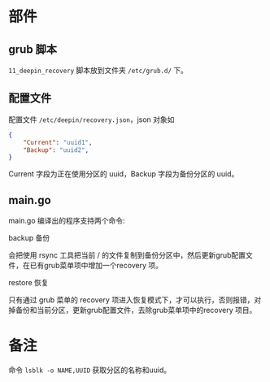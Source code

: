 # 部件

## grub 脚本

`11_deepin_recovery` 脚本放到文件夹 `/etc/grub.d/` 下。

## 配置文件

配置文件 `/etc/deepin/recovery.json`，json 对象如
```json
{
	"Current": "uuid1",
	"Backup": "uuid2",
}
```
Current 字段为正在使用分区的 uuid，Backup 字段为备份分区的 uuid。


## main.go
main.go 编译出的程序支持两个命令:

backup 备份

会把使用 rsync 工具把当前 / 的文件复制到备份分区中，然后更新grub配置文件，在已有grub菜单项中增加一个recovery 项。

restore 恢复

只有通过 grub 菜单的 recovery 项进入恢复模式下，才可以执行，否则报错，对掉备份和当前分区，更新grub配置文件，去除grub菜单项中的recovery 项目。

# 备注
命令 `lsblk -o NAME,UUID` 获取分区的名称和uuid。

